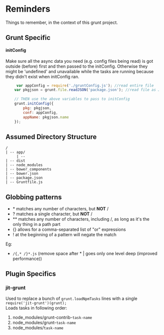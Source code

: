 # Reminders

Things to remember, in the context of this grunt project.

## Grunt Specific

#### initConfig

Make sure all the async data you need (e.g. config files being read) is got outside (before) first and then passed to the initConfig. Otherwise they might be 'undefined' and unavailable while the tasks are running because they didn't exist when initConfig ran.

```js
     var appConfig = require('./gruntConfig.js'); //read entire file
	var pkgjson = grunt.file.readJSON('package.json'); //read file as JSON
	
	// THEN use the above variables to pass to initConfig
	grunt.initConfig({
		pkg: pkgjson,
		conf: appConfig,
		appName: pkgjson.name
	});
```

## Assumed Directory Structure

```
/
| -- app/
     | -- 
| -- dist
| -- node_modules
| -- bower_components
| -- bower.json
| -- package.json
| -- Gruntfile.js
```

## Globbing patterns

* \* matches any number of characters, but __NOT__ /
* ? matches a single character, but __NOT__ /
* \*\* matches any number of characters, including /, as long as it's the only thing in a path part
* {} allows for a comma-separated list of "or" expressions
* ! at the beginning of a pattern will negate the match

Eg:

* `/{,* /}*.js` (remove space after * | goes only one level deep (improved performance))

## Plugin Specifics

### jit-grunt

Used to replace a bunch of `grunt.loadNpmTasks` lines with a single `require('jit-grunt')(grunt);`  
Loads tasks in following order:
  1. node_modules/grunt-contrib-`task-name`
  2. node_modules/grunt-`task-name`
  3. node_modules/`task-name`

